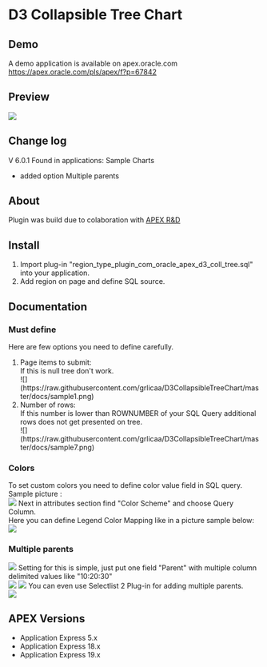 # D3 Collapsible Tree Chart

## Demo
A demo application is available on apex.oracle.com<br/>
https://apex.oracle.com/pls/apex/f?p=67842

## Preview
![](https://raw.githubusercontent.com/grlicaa/D3CollapsibleTreeChart/master/docs/D3TreePreview.gif)

## Change log
V 6.0.1
Found in applications: Sample Charts 
- added option Multiple parents

## About
Plugin was build due to colaboration with [APEX R&D](https://www.apexrnd.be)

## Install
<ol>
<li>Import plug-in "region_type_plugin_com_oracle_apex_d3_coll_tree.sql" into your application.</li>
<li>Add region on page and define SQL source.</li>
</ol>


## Documentation

### Must define
Here are few options you need to define carefully.
<ol>
<li>
Page items to submit: <br/>
If this is null tree don't work.<br/>
![](https://raw.githubusercontent.com/grlicaa/D3CollapsibleTreeChart/master/docs/sample1.png)
</li>
<li>
Number of rows: <br/>
If this number is lower than ROWNUMBER of your SQL Query additional rows does not get presented on tree.<br/>
![](https://raw.githubusercontent.com/grlicaa/D3CollapsibleTreeChart/master/docs/sample7.png)
</li>
</ol>

### Colors
To set custom colors you need to define color value field in SQL query.<br/>
Sample picture :<br/>
![](https://raw.githubusercontent.com/grlicaa/D3CollapsibleTreeChart/master/docs/sample1.png)
Next in attributes section find "Color Scheme" and choose Query Column.<br/>
Here you can define Legend Color Mapping like in a picture sample below:<br/>
![](https://raw.githubusercontent.com/grlicaa/D3CollapsibleTreeChart/master/docs/sample2.png)

### Multiple parents
![](https://raw.githubusercontent.com/grlicaa/D3CollapsibleTreeChart/master/docs/sample6.png)
Setting for this is simple, just put one field "Parent" with multiple column delimited values like "10:20:30"<br/>
![](https://raw.githubusercontent.com/grlicaa/D3CollapsibleTreeChart/master/docs/sample3.png)
![](https://raw.githubusercontent.com/grlicaa/D3CollapsibleTreeChart/master/docs/sample4.png)
You can even use Selectlist 2 Plug-in for adding multiple parents.<br/>
![](https://raw.githubusercontent.com/grlicaa/D3CollapsibleTreeChart/master/docs/sample5.png)


## APEX Versions
<ul>
<li>Application Express 5.x</li>
<li>Application Express 18.x</li>
<li>Application Express 19.x</li>
</ul>
